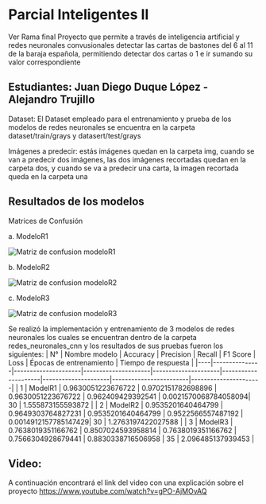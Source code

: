 # Parcial Inteligentes II
Ver Rama final
Proyecto que permite a través de inteligencia artificial y redes neuronales convusionales detectar las cartas de bastones del 6 al 11 de la baraja española, permitiendo detectar dos cartas o 1 e ir sumando su valor correspondiente 

## Estudiantes: Juan Diego Duque López - Alejandro Trujillo

Dataset: El Dataset empleado para el entrenamiento y prueba de los modelos de redes neuronales se encuentra en la carpeta dataset/train/grays y datasert/test/grays

Imágenes a predecir: estás imágenes quedan en la carpeta img, cuando se van a predecir dos imágenes, las dos imágenes recortadas quedan en la carpeta dos, y cuando se va a predecir una carta, la imagen recortada queda en la carpeta una

## Resultados de los modelos

Matrices de Confusión

a. ModeloR1

![Matriz de confusion modeloR1](https://drive.google.com/uc?export=view&id=1LZra-x50Yy6JyNREMDTg8oxfWYvrCOEY)

b. ModeloR2

![Matriz de confusion modeloR2](https://drive.google.com/uc?export=view&id=1EMV6KRJz5DnCmm-rC0NJgB0kMOkJmvrn)

c. ModeloR3

![Matriz de confusion modeloR3](https://drive.google.com/uc?export=view&id=1Hg-gv1Lfd-fhhKdoEf8sI9ZbzuBCk3M4)


Se realizó la implementación y entrenamiento de 3 modelos de redes neuronales los cuales se encuentran dentro de la carpeta redes_neuronales_cnn y los resultados de sus pruebas fueron los siguientes:
| N° | Nombre modelo | Accuracy | Precision | Recall | F1 Score | Loss | Épocas de entrenamiento | Tiempo de respuesta |
|----|---------------|---------------------|---------------------|---------------------|---------------------|---------------------|------------------------|----------------------|
| 1 | ModelR1 | 0.9630051223676722 | 0.9702151782698896 | 0.9630051223676722 | 0.962409429392541 | 0.0021570068784058094| 30 | 1.555873155593872 |
| 2 | ModelR2 | 0.9535201640464799 | 0.9649303764827231 | 0.9535201640464799 | 0.9522566557487192 | 0.0014912157785147429| 30 | 1.2763197422027588 |
| 3 | ModelR3 | 0.7638019351166762 | 0.8507024593958814 | 0.7638019351166762 | 0.7566304928679441 | 0.8830338716506958 | 35 | 2.096485137939453 |

## Video:

A continuación encontrará el link del video con una explicación sobre el proyecto
https://www.youtube.com/watch?v=gPO-AjMOvAQ
